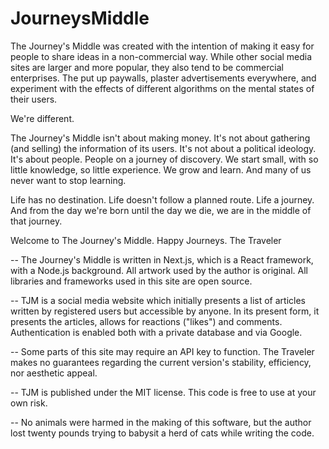 # JourneysMiddle
 The Journey's Middle was created with the intention of making it easy for people to share ideas in a non-commercial way. While other social media sites are larger and more popular, they also tend to be commercial enterprises. The put up paywalls, plaster advertisements everywhere, and experiment with the effects of different algorithms on the mental states of their users.

 We're different.

 The Journey's Middle isn't about making money. It's not about gathering (and selling) the information of its users. It's not about a political ideology. It's about people. People on a journey of discovery. We start small, with so little knowledge, so little experience. We grow and learn. And many of us never want to stop learning.

 Life has no destination. Life doesn't follow a planned route. Life a journey. And from the day we're born until the day we die, we are in the middle of that journey.

 Welcome to The Journey's Middle. Happy Journeys.
 The Traveler

 -- The Journey's Middle is written in Next.js, which is a React framework, with a Node.js background. All artwork used by the author is original. All libraries and frameworks used in this site are open source.

 -- TJM is a social media website which initially presents a list of articles written by registered users but accessible by anyone. In its present form, it presents the articles, allows for reactions ("likes") and comments. Authentication is enabled both with a private database and via Google. 
 
 -- Some parts of this site may require an API key to function. The Traveler makes no guarantees regarding the current version's stability, efficiency, nor aesthetic appeal.

 -- TJM is published under the MIT license. This code is free to use at your own risk.

 -- No animals were harmed in the making of this software, but the author lost twenty pounds trying to babysit a herd of cats while writing the code.